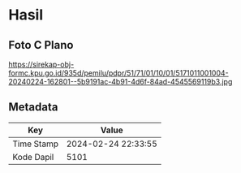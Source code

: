 # Hasil

## Foto C Plano

https://sirekap-obj-formc.kpu.go.id/935d/pemilu/pdpr/51/71/01/10/01/5171011001004-20240224-162801--5b9191ac-4b91-4d6f-84ad-4545569119b3.jpg


## Metadata

| Key        | Value               |
| ---------- | ------------------- |
| Time Stamp | 2024-02-24 22:33:55 |
| Kode Dapil | 5101                |



